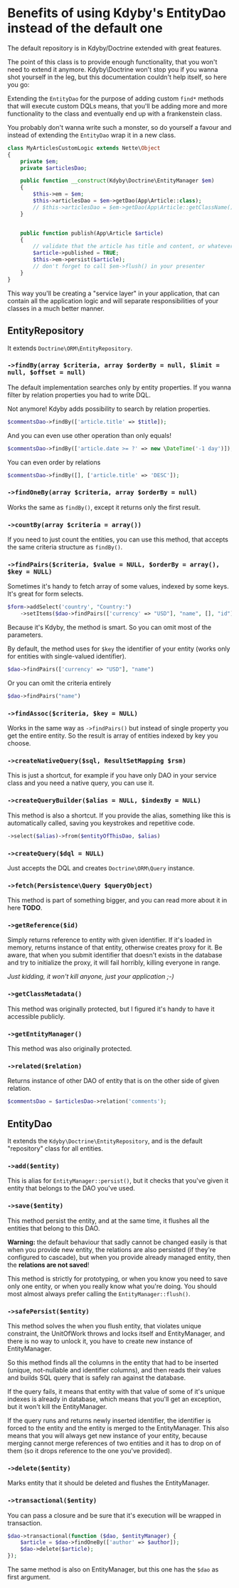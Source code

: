 # Benefits of using Kdyby's EntityDao instead of the default one

The default repository is in Kdyby/Doctrine extended with great features.

The point of this class is to provide enough functionality, that you won't need to extend it anymore.
Kdyby\Doctrine won't stop you if you wanna shot yourself in the leg, but this documentation couldn't help itself, so here you go:

Extending the `EntityDao` for the purpose of adding custom `find*` methods that will execute custom DQLs means,
that you'll be adding more and more functionality to the class and eventually end up with a frankenstein class.

You probably don't wanna write such a monster, so do yourself a favour and instead of extending the `EntityDao` wrap it in a new class.

```php
class MyArticlesCustomLogic extends Nette\Object
{
	private $em;
	private $articlesDao;

	public function __construct(Kdyby\Doctrine\EntityManager $em)
	{
		$this->em = $em;
		$this->articlesDao = $em->getDao(App\Article::class);
		// $this->articlesDao = $em->getDao(App\Article::getClassName()); // for older PHP
	}


	public function publish(App\Article $article)
	{
		// validate that the article has title and content, or whatever you want to validate here
		$article->published = TRUE;
		$this->em->persist($article);
		// don't forget to call $em->flush() in your presenter
	}
}
```

This way you'll be creating a "service layer" in your application,
that can contain all the application logic and will separate responsibilities of your classes in a much better manner.


## EntityRepository

It extends `Doctrine\ORM\EntityRepository`.


### `->findBy(array $criteria, array $orderBy = null, $limit = null, $offset = null)`

The default implementation searches only by entity properties. If you wanna filter by relation properties you had to write DQL.

Not anymore! Kdyby adds possibility to search by relation properties.

```php
$commentsDao->findBy(['article.title' => $title]);
```

And you can even use other operation than only equals!

```php
$commentsDao->findBy(['article.date >= ?' => new \DateTime('-1 day')]);
```

You can even order by relations

```php
$commentsDao->findBy([], ['article.title' => 'DESC']);
```


### `->findOneBy(array $criteria, array $orderBy = null)`

Works the same as `findBy()`, except it returns only the first result.


### `->countBy(array $criteria = array())`


If you need to just count the entities, you can use this method, that accepts the same criteria structure as `findBy()`.


### `->findPairs($criteria, $value = NULL, $orderBy = array(), $key = NULL)`

Sometimes it's handy to fetch array of some values, indexed by some keys. It's great for form selects.

```php
$form->addSelect('country', "Country:")
	->setItems($dao->findPairs(['currency' => "USD"], "name", [], "id"))
```

Because it's Kdyby, the method is smart. So you can omit most of the parameters.

By default, the method uses for `$key` the identifier of your entity (works only for entities with single-valued identifier).

```php
$dao->findPairs(['currency' => "USD"], "name")
```

Or you can omit the criteria entirely

```php
$dao->findPairs("name")
```



### `->findAssoc($criteria, $key = NULL)`

Works in the same way as `->findPairs()` but instead of single property you get the entire entity.
So the result is array of entities indexed by key you choose.


### `->createNativeQuery($sql, ResultSetMapping $rsm)`

This is just a shortcut, for example if you have only DAO in your service class and you need a native query,
you can use it.


### `->createQueryBuilder($alias = NULL, $indexBy = NULL)`

This method is also a shortcut. If you provide the alias, something like this is automatically called,
saving you keystrokes and repetitive code.

```php
->select($alias)->from($entityOfThisDao, $alias)
```


### `->createQuery($dql = NULL)`

Just accepts the DQL and creates `Doctrine\ORM\Query` instance.


### `->fetch(Persistence\Query $queryObject)`

This method is part of something bigger, and you can read more about it in here **TODO**.


### `->getReference($id)`

Simply returns reference to entity with given identifier. If it's loaded in memory, returns instance of that entity, otherwise creates proxy for it.
Be aware, that when you submit identifier that doesn't exists in the database and try to initialize the proxy, it will fail horribly, killing everyone in range.

_Just kidding, it won't kill anyone, just your application ;-)_


### `->getClassMetadata()`

This method was originally protected, but I figured it's handy to have it accessible publicly.


### `->getEntityManager()`

This method was also originally protected.


### `->related($relation)`

Returns instance of other DAO of entity that is on the other side of given relation.

```php
$commentsDao = $articlesDao->relation('comments');
```


## EntityDao

It extends the `Kdyby\Doctrine\EntityRepository`, and is the default "repository" class for all entities.


### `->add($entity)`

This is alias for `EntityManager::persist()`, but it checks that you've given it entity that belongs to the DAO you've used.


### `->save($entity)`

This method persist the entity, and at the same time, it flushes all the entities that belong to this DAO.

**Warning:** the default behaviour that sadly cannot be changed easily is that when you provide new entity,
the relations are also persisted (if they're configured to cascade), but when you provide already managed entity,
then the **relations are not saved**!

This method is strictly for prototyping, or when you know you need to save only one entity, or when you really know what you're doing.
You should most almost always prefer calling the `EntityManager::flush()`.


### `->safePersist($entity)`

This method solves the when you flush entity, that violates unique constraint, the UnitOfWork throws and locks itself and EntityManager,
and there is no way to unlock it, you have to create new instance of EntityManager.

So this method finds all the columns in the entity that had to be inserted (unique, not-nullable and identifier columns),
and then reads their values and builds SQL query that is safely ran against the database.

If the query fails, it means that entity with that value of some of it's unique indexes is already in database,
which means that you'll get an exception, but it won't kill the EntityManager.

If the query runs and returns newly inserted identifier, the identifier is forced to the entity and the entity is merged to the EntityManager.
This also means that you will always get new instance of your entity,
because merging cannot merge references of two entities and it has to drop on of them (so it drops reference to the one you've provided).


### `->delete($entity)`


Marks entity that it should be deleted and flushes the EntityManager.



### `->transactional($entity)`


You can pass a closure and be sure that it's execution will be wrapped in transaction.

```php
$dao->transactional(function ($dao, $entityManager) {
	$article = $dao->findOneBy(['author' => $author]);
	$dao->delete($article);
});
```

The same method is also on EntityManager, but this one has the `$dao` as first argument.
